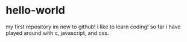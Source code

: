 # hello-world
my first repository
im new to github! i like to learn coding! so far i have played around with c, javascript, and css.
